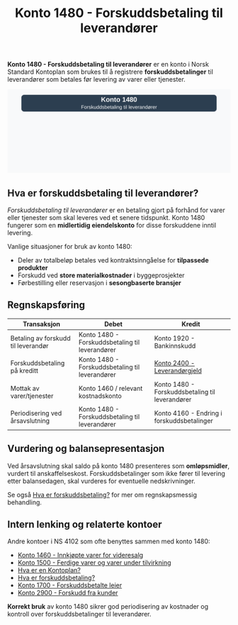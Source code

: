 ﻿---
title: "Konto 1480 - Forskuddsbetaling til leverandører"
seoTitle: "Konto 1480 | Forskuddsbetaling til leverandører | Kontoplan"
description: 'Konto 1480 - Forskuddsbetaling til leverandører brukes til å registrere forskuddsbetalinger som betales før levering av varer eller tjenester. Les om regnskapsføring, periodisering, balansepresentasjon og relaterte kontoer.'
summary: "Konto 1480 gjelder forskuddsbetaling til leverandører. Oppsummerer regnskapsføring, periodisering og balansepresentasjon."
---

**Konto 1480 - Forskuddsbetaling til leverandører** er en konto i Norsk Standard Kontoplan som brukes til å registrere **forskuddsbetalinger** til leverandører som betales før levering av varer eller tjenester.

![Illustrasjon av konto 1480 Forskuddsbetaling til leverandører](1480-forskuddsbetaling-til-leverandorer-image.svg)

## Hva er forskuddsbetaling til leverandører?

*Forskuddsbetaling til leverandører* er en betaling gjort på forhånd for varer eller tjenester som skal leveres ved et senere tidspunkt. Konto 1480 fungerer som en **midlertidig eiendelskonto** for disse forskuddene inntil levering.

Vanlige situasjoner for bruk av konto 1480:

* Deler av totalbeløp betales ved kontraktsinngåelse for **tilpassede produkter**
* Forskudd ved **store materialkostnader** i byggeprosjekter
* Førbestilling eller reservasjon i **sesongbaserte bransjer**

## Regnskapsføring

| Transaksjon                             | Debet                                    | Kredit                                     |
|-----------------------------------------|------------------------------------------|--------------------------------------------|
| Betaling av forskudd til leverandør     | Konto 1480 - Forskuddsbetaling til leverandører | Konto 1920 - Bankinnskudd                   |
| Forskuddsbetaling på kreditt            | Konto 1480 - Forskuddsbetaling til leverandører | [Konto 2400 - Leverandørgjeld](/blogs/kontoplan/2400-leverandorgjeld "Konto 2400 - Leverandørgjeld") |
| Mottak av varer/tjenester               | Konto 1460 / relevant kostnadskonto      | Konto 1480 - Forskuddsbetaling til leverandører |
| Periodisering ved årsavslutning         | Konto 1480 - Forskuddsbetaling til leverandører | Konto 4160 - Endring i forskuddsbetalinger     |

## Vurdering og balansepresentasjon

Ved årsavslutning skal saldo på konto 1480 presenteres som **omløpsmidler**, vurdert til anskaffelseskost. Forskuddsbetalinger som ikke fører til levering etter balansedagen, skal vurderes for eventuelle nedskrivninger.

Se også [Hva er forskuddsbetaling?](/blogs/regnskap/hva-er-forskuddsbetaling "Hva er forskuddsbetaling? Komplett Guide til Forskuddsbetalinger i Regnskap") for mer om regnskapsmessig behandling.

## Intern lenking og relaterte kontoer

Andre kontoer i NS 4102 som ofte benyttes sammen med konto 1480:

* [Konto 1460 - Innkjøpte varer for videresalg](/blogs/kontoplan/1460-innkjopte-varer-for-videresalg "Konto 1460 - Innkjøpte varer for videresalg")
* [Konto 1500 - Ferdige varer og varer under tilvirkning](/blogs/kontoplan/1500-ferdige-varer-og-varer-under-tilvirkning "Konto 1500 - Ferdige varer og varer under tilvirkning")
* [Hva er en Kontoplan?](/blogs/regnskap/hva-er-kontoplan "Hva er en Kontoplan? Komplett Guide til Kontoplaner i Norsk Regnskap")
* [Hva er forskuddsbetaling?](/blogs/regnskap/hva-er-forskuddsbetaling "Hva er forskuddsbetaling? Komplett Guide til Forskuddsbetalinger i Regnskap")
* [Konto 1700 - Forskuddsbetalte leier](/blogs/kontoplan/1700-forskuddsbetalte-leier "Konto 1700 - Forskuddsbetalte leier: Regnskapsføring av forhåndsbetalte leiekostnader")
* [Konto 2900 - Forskudd fra kunder](/blogs/kontoplan/2900-forskudd-fra-kunder "Konto 2900 - Forskudd fra kunder: Regnskapsføring av forskudd fra kunder")

**Korrekt bruk** av konto 1480 sikrer god periodisering av kostnader og kontroll over forskuddsbetalinger til leverandører.






